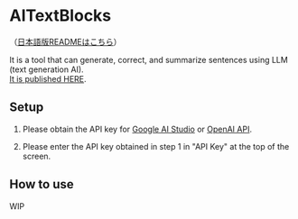 # AITextBlocks

（[日本語版READMEはこちら](README_ja.md)）

It is a tool that can generate, correct, and summarize sentences using LLM (text generation AI).  
[It is published HERE](https://non906.github.io/aitextblocks-publish/).

## Setup

1. Please obtain the API key for [Google AI Studio](https://ai.google.dev/) or [OpenAI API](https://platform.openai.com/api-keys).

2. Please enter the API key obtained in step 1 in "API Key" at the top of the screen.

## How to use

WIP